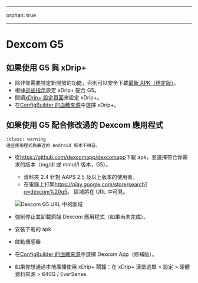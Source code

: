 - - -
orphan: true
- - -

# Dexcom G5

## 如果使用 G5 與 xDrip+

-   除非你需要特定新開發的功能，否則可以安全下載[最新 APK（穩定版）](https://xdrip-plus-updates.appspot.com/stable/xdrip-plus-latest.apk)。
-   根據[這些指示](https://navid200.github.io/xDrip/docs/G5-Recommended-Settings.html)設定 xDrip+ 配合 G5。
-   閱讀[xDrip+ 設定頁面](../CompatibleCgms/xDrip.md)來設定 xDrip+。
-   在[ConfigBuilder 的血糖來源](#Config-Builder-bg-source)中選擇 xDrip+。

## 如果使用 G5 配合修改過的 Dexcom 應用程式

```{admonition} Legacy apps
:class: warning
這些應用程式與最近的 Android 版本不相容。  
```

-   從<https://github.com/dexcomapp/dexcomapp>下載 apk，並選擇符合你需求的版本（mg/dl 或 mmol/l 版本，G5）。

    -   資料夾 2.4 針對 AAPS 2.5 及以上版本的使用者。
    -   在電腦上打開<https://play.google.com/store/search?q=dexcom%20g5>。 區域將在 URL 中可見。

    ![Dexcom G5 URL 中的區域](../images/DexcomG5regionURL.PNG)

-   強制停止並卸載原始 Dexcom 應用程式（如果尚未完成）。

-   安裝下載的 apk

-   啟動傳感器

- 在[ConfigBuilder 的血糖來源](#Config-Builder-bg-source)中選擇 Dexcom App（修補版）。

-   如果你想通過本地廣播使用 xDrip+ 鬧鐘：在 xDrip+ 漢堡選單  > 設定 > 硬體資料來源 > 640G / EverSense.
